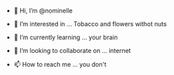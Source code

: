 - 👋 Hi, I’m @nominelle
  
- 👀 I’m interested in ...
  Tobacco and flowers withot nuts
- 🌱 I’m currently learning ...
  your brain
- 💞️ I’m looking to collaborate on ...
  internet
- 📫 How to reach me ...
  you don't
